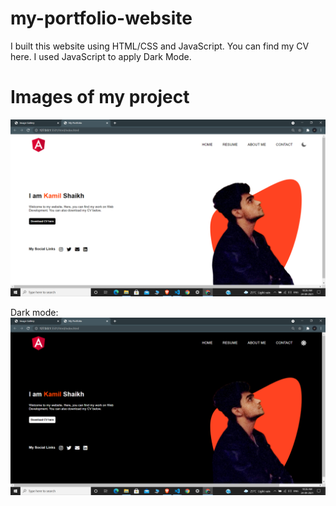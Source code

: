 # my-portfolio-website
I built this website using HTML/CSS and JavaScript. You can find my CV here. I used JavaScript to apply Dark Mode.

# Images of my project

![](Screenshot%20(6).png)

Dark mode: ![](Screenshot%20(7).png)
